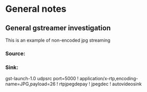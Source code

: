 
# General notes

## General gstreamer investigation
This is an example of non-encoded jpg streaming

### Source: 



### Sink:

gst-launch-1.0 udpsrc port=5000 ! application/x-rtp,encoding-name=JPG,payload=26 ! rtpjpegdepay ! jpegdec ! autovideosink
